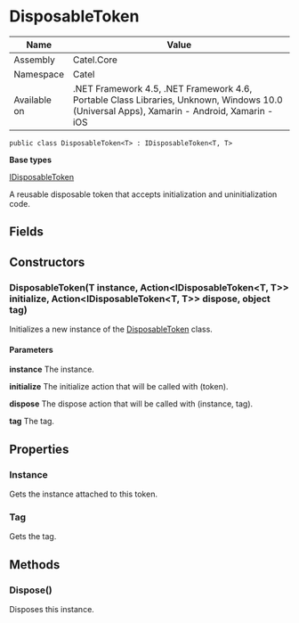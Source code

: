 

# DisposableToken

Name|Value
---|---
Assembly|Catel.Core
Namespace|Catel
Available on|.NET Framework 4.5, .NET Framework 4.6, Portable Class Libraries, Unknown, Windows 10.0 (Universal Apps), Xamarin - Android, Xamarin - iOS

```
public class DisposableToken<T> : IDisposableToken<T, T>
```

**Base types**

[IDisposableToken](/Catel.Core\Catel\IDisposableToken.md)


A reusable disposable token that accepts initialization and uninitialization code.



## Fields

## Constructors

### DisposableToken(T instance, Action<IDisposableToken<T, T>> initialize, Action<IDisposableToken<T, T>> dispose, object tag)

Initializes a new instance of the [DisposableToken](#) class.

#### Parameters

**instance**
The instance.

**initialize**
The initialize action that will be called with (token).

**dispose**
The dispose action that will be called with (instance, tag).

**tag**
The tag.



## Properties

### Instance

Gets the instance attached to this token.



### Tag

Gets the tag.



## Methods

### Dispose()

Disposes this instance.



